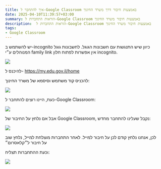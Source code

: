 ```yaml
---
title: איך להתחבר ל-Google Classroom באמצעות חיבור דרך משרד החינוך
date: 2025-04-10T11:39:57+03:00
summary: הוראות התחברות ל-Google Classroom באמצעות חיבור משרד החינוך
description:  הוראות התחברות ל-Google Classroom באמצעות חיבור משרד החינוך
tags:
- Google Classroom
---
```


יש להשתמש ב-incognito כיוון שיש התנגשות עם חשבונות הגוגל. לחשבונות גוגל המנוהלים ע״י family link אין אפשרות לפתוח חלון incognito.

![](incognito.png)

להיכנס ל- https://my.edu.gov.il/home

להכניס קוד משתמש וסיסמא של משרד החינוך:

![](user_password.png)

כעת, היינו רוצים להתחבר ל-Google Classroom:

![](services_banner.png)

אבל אם נלחץ על החיבור של Google Classroom, נקבל שעלינו להתחבר מחדש:

![](classroom_error.png)

לכן, אנחנו נלחץ קודם לכן על חיבור למייל. לאחר התחברות מוצלחת למייל, נלחץ שוב על חיבור ל״קלאסרום״

וכעת ההתחברות תצליח:

![](classroom.png)
